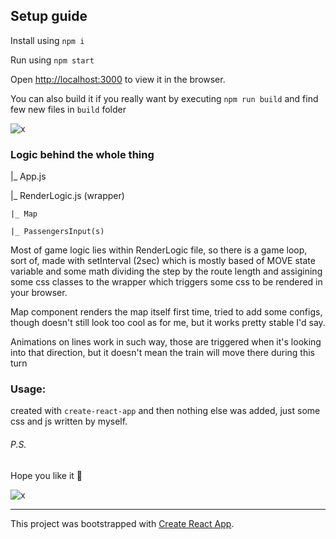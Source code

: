 ## Setup guide

Install using `npm i`

Run using `npm start`

Open [http://localhost:3000](http://localhost:3000) to view it in the browser.

You can also build it if you really want by executing  `npm run build`
and find few new files in `build` folder

![x](https://media0.giphy.com/media/134qZfT6JZrJsI/giphy.gif)

### Logic behind the whole thing

|_ App.js

  |_ RenderLogic.js (wrapper)

    |_ Map

    |_ PassengersInput(s)

Most of game logic lies within RenderLogic file,
so there is a game loop, sort of, made with setInterval (2sec)
which is mostly based of MOVE state variable and some math dividing the step by the route length and assigining some css classes to the wrapper which triggers some css to be rendered in your browser.

Map component renders the map itself first time, tried to add some configs, though doesn't still look too cool as for me, but it works pretty stable I'd say.

Animations on lines work in such way, those are triggered when it's looking into that direction, but it doesn't mean the train will move there during this turn

### Usage:

created with `create-react-app` and then nothing else was added, just some css and js written by myself.

###### P.S.
Hope you like it 🤞

![x](https://media.giphy.com/media/3osxYamKD88c6pXdfO/giphy.gif)

__________________________

This project was bootstrapped with [Create React App](https://github.com/facebook/create-react-app).
